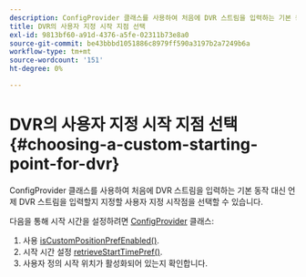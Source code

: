 ```yaml
---
description: ConfigProvider 클래스를 사용하여 처음에 DVR 스트림을 입력하는 기본 동작 대신 언제 DVR 스트림을 입력할지 지정할 사용자 지정 시작점을 선택할 수 있습니다.
title: DVR의 사용자 지정 시작 지점 선택
exl-id: 9813bf60-a91d-4376-a5fe-02311b73e8a0
source-git-commit: be43bbbd1051886c8979ff590a3197b2a7249b6a
workflow-type: tm+mt
source-wordcount: '151'
ht-degree: 0%

---
```


# DVR의 사용자 지정 시작 지점 선택 {#choosing-a-custom-starting-point-for-dvr}

ConfigProvider 클래스를 사용하여 처음에 DVR 스트림을 입력하는 기본 동작 대신 언제 DVR 스트림을 입력할지 지정할 사용자 지정 시작점을 선택할 수 있습니다.

다음을 통해 시작 시간을 설정하려면 [ConfigProvider](https://help.adobe.com/en_US/primetime/api/reference_implementation/android/javadoc/com/adobe/primetime/reference/config/ConfigProvider.html) 클래스:

1. 사용 [isCustomPositionPrefEnabled()](https://help.adobe.com/en_US/primetime/api/reference_implementation/android/javadoc/com/adobe/primetime/reference/config/ConfigProvider.html#isCustomPositionPrefEnabled()).
1. 시작 시간 설정 [retrieveStartTimePref()](https://help.adobe.com/en_US/primetime/api/reference_implementation/android/javadoc/com/adobe/primetime/reference/config/IPlaybackConfig.html#iretrieveStartTimePref()).
1. 사용자 정의 시작 위치가 활성화되어 있는지 확인합니다.

